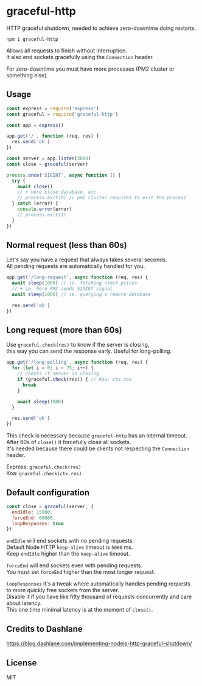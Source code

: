 # graceful-http

HTTP graceful shutdown, needed to achieve zero-downtime doing restarts.

```
npm i graceful-http
```

Allows all requests to finish without interruption.\
It also end sockets gracefully using the `Connection` header.

For zero-downtime you must have more processes (PM2 cluster or something else).

## Usage
```javascript
const express = require('express')
const graceful = require('graceful-http')

const app = express()

app.get('/', function (req, res) {
  res.send('ok')
})

const server = app.listen(3000)
const close = graceful(server)

process.once('SIGINT', async function () {
  try {
    await close()
    // + here close database, etc
    // process.exit(0) // pm2 cluster requires to exit the process
  } catch (error) {
    console.error(error)
    // process.exit(1)
  }
})
```

## Normal request (less than 60s)
Let's say you have a request that always takes several seconds.\
All pending requests are automatically handled for you.

```javascript
app.get('/long-request', async function (req, res) {
  await sleep(1000) // ie. fetching stock prices
  // + ie. here PM2 sends SIGINT signal
  await sleep(1000) // ie. querying a remote database

  res.send('ok')
})
```

## Long request (more than 60s)
Use `graceful.check(res)` to know if the server is closing,\
this way you can send the response early. Useful for long-polling.

```javascript
app.get('/long-polling', async function (req, res) {
  for (let i = 0; i < 75; i++) {
    // checks if server is closing
    if (graceful.check(res)) { // Koa: ctx.res
      break
    }

    await sleep(1000)
  }

  res.send('ok')
})
```

This check is necessary because `graceful-http` has an internal timeout.\
After 60s of `close()` it forcefully close all sockets.\
It's needed because there could be clients not respecting the `Connection` header.

Express: `graceful.check(res)`\
Koa: `graceful.check(ctx.res)`

## Default configuration
```javascript
const close = graceful(server, {
  endIdle: 15000,
  forceEnd: 60000,
  loopResponses: true
})
```

`endIdle` will end sockets with no pending requests.\
Default Node HTTP `keep-alive` timeout is `5000` ms.\
Keep `endIdle` higher than the `keep-alive` timeout.

`forceEnd` will end sockets even with pending requests.\
You must set `forceEnd` higher than the most longer request.

`loopResponses` it's a tweak where automatically handles pending requests\
to more quickly free sockets from the server.\
Disable it if you have like fifty thousand of requests concurrently and care about latency.\
This one time minimal latency is at the moment of `close()`.

## Credits to Dashlane
https://blog.dashlane.com/implementing-nodejs-http-graceful-shutdown/

## License
MIT
